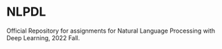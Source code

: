 # NLPDL
Official Repository for assignments for Natural Language Processing with Deep Learning, 2022 Fall.
